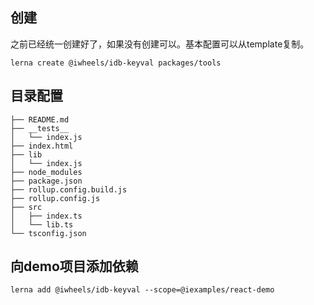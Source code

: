 ## 创建
之前已经统一创建好了，如果没有创建可以。基本配置可以从template复制。

`lerna create @iwheels/idb-keyval packages/tools`

## 目录配置

```
├── README.md
├── __tests__
│   └── index.js
├── index.html
├── lib
│   └── index.js
├── node_modules
├── package.json
├── rollup.config.build.js
├── rollup.config.js
├── src
│   ├── index.ts
│   └── lib.ts
└── tsconfig.json

```

## 向demo项目添加依赖

`lerna add @iwheels/idb-keyval --scope=@iexamples/react-demo`



